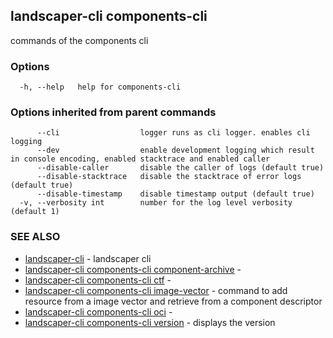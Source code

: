 ## landscaper-cli components-cli

commands of the components cli

### Options

```
  -h, --help   help for components-cli
```

### Options inherited from parent commands

```
      --cli                  logger runs as cli logger. enables cli logging
      --dev                  enable development logging which result in console encoding, enabled stacktrace and enabled caller
      --disable-caller       disable the caller of logs (default true)
      --disable-stacktrace   disable the stacktrace of error logs (default true)
      --disable-timestamp    disable timestamp output (default true)
  -v, --verbosity int        number for the log level verbosity (default 1)
```

### SEE ALSO

* [landscaper-cli](landscaper-cli.md)	 - landscaper cli
* [landscaper-cli components-cli component-archive](landscaper-cli_components-cli_component-archive.md)	 - 
* [landscaper-cli components-cli ctf](landscaper-cli_components-cli_ctf.md)	 - 
* [landscaper-cli components-cli image-vector](landscaper-cli_components-cli_image-vector.md)	 - command to add resource from a image vector and retrieve from a component descriptor
* [landscaper-cli components-cli oci](landscaper-cli_components-cli_oci.md)	 - 
* [landscaper-cli components-cli version](landscaper-cli_components-cli_version.md)	 - displays the version

